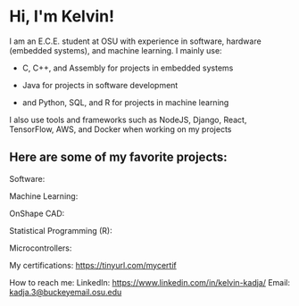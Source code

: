 <h1>Hi, I'm Kelvin! </h1>

<p>I am an E.C.E. student at OSU with experience in software, hardware (embedded systems), and machine learning. I mainly use: </p>
<ul>
<li><p>C, C++, and Assembly for projects in embedded systems </p></li>
<li><p>Java for projects in software development </p></li>
<li><p> and Python, SQL, and R for projects in machine learning </p></li>
</ul>
<p>I also use tools and frameworks such as NodeJS, Django, React, TensorFlow, AWS, and Docker when working on my projects </p>

<h2>Here are some of my favorite projects: </h3>

Software:

Machine Learning:

OnShape CAD:

Statistical Programming (R):

Microcontrollers:

My certifications:
https://tinyurl.com/mycertif

How to reach me:
LinkedIn: https://www.linkedin.com/in/kelvin-kadja/
Email: kadja.3@buckeyemail.osu.edu
